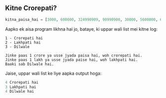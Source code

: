 ## Kitne Crorepati?

```python
kitna_paisa_hai = [3000, 600000, 324990909, 90990900, 30000, 5600000, 690909090, 31010101, 532010, 510, 4100]
```

Aapko ek aisa program likhna hai jo, bataye, ki uppar wali list mei kitne log:

    1 - Crorepati hai
    2 - Lakhpati hai
    3 - Dilwale

    Jinke paas 1 crore ya usse jyada paisa hai, woh crorepati hai.
    Jinke paas 1 lakh ya usse jyada paise hai, woh lakhpati hai.
    Baaki sab Dilwale hai.


Jaise, uppar wali list ke liye aapka output hoga:

```python
4 Crorepati hai
3 Lakhpati hai
4 Dilwale hai
```
